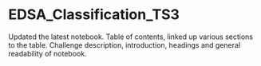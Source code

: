 # EDSA_Classification_TS3

Updated the latest notebook. Table of contents, linked up various sections to the table. 
Challenge description, introduction, headings and general readability of notebook.
